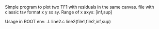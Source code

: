 Simple program to plot two TF1 with residuals in the same canvas.
file with classic tsv format x y sx sy.
Range of x axys: [inf,sup]

Usage in ROOT env:
.L line2.c
line2(file1,file2,inf,sup)
